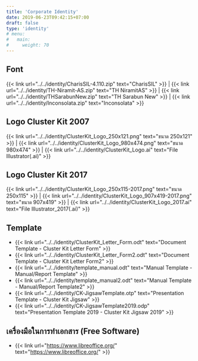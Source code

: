 ```yaml
---
title: 'Corporate Identity'
date: 2019-06-23T09:42:15+07:00
draft: false
type: 'identity'
# menu:
#   main:
#     weight: 70
---
```


## Font
{{< link url="../../identity/CharisSIL-4.110.zip" text="CharisSIL" >}} | {{< link url="../../identity/TH-Niramit-AS.zip" text="TH NiramitAS" >}} | {{< link url="../../identity/THSarabunNew.zip" text="TH Sarabun New" >}} | {{< link url="../../identity/Inconsolata.zip" text="Inconsolata" >}}

## Logo Cluster Kit 2007
{{< link url="../../identity/ClusterKit_Logo_250x121.png" text="ขนาด 250x121" >}} | {{< link url="../../identity/ClusterKit_Logo_980x474.png" text="ขนาด 980x474" >}} | {{< link url="../../identity/ClusterKit_Logo.ai" text="File Illustrator(.ai)" >}}

## Logo Cluster Kit 2017
{{< link url="../../identity/ClusterKit_Logo_250x115-2017.png" text="ขนาด 250x115" >}} | {{< link url="../../identity/ClusterKit_Logo_907x419-2017.png" text="ขนาด 907x419" >}} | {{< link url="../../identity/ClusterKit_Logo_2017.ai" text="File Illustrator_2017(.ai)" >}}


## Template
* {{< link url="../../identity/ClusterKit_Letter_Form.odt" text="Document Template - Cluster Kit Letter Form" >}}
* {{< link url="../../identity/ClusterKit_Letter_Form2.odt" text="Document Template - Cluster Kit Letter Form2" >}} 
* {{< link url="../../identity/template_manual.odt" text="Manual Template - Manual/Report Template" >}} 
* {{< link url="../../identity/template_manual2.odt" text="Manual Template - Manual/Report Template2" >}} 
* {{< link url="../../identity/CK-JigsawTemplate.otp" text="Presentation Template - Cluster Kit Jigsaw" >}} 
* {{< link url="../../identity/CK-JigsawTemplate2019.odp" text="Presentation Template 2019 - Cluster Kit Jigsaw 2019" >}} 

## เครื่องมือในการทำเอกสาร (Free Software)
* {{< link url="https://www.libreoffice.org/" text="https://www.libreoffice.org/" >}} 